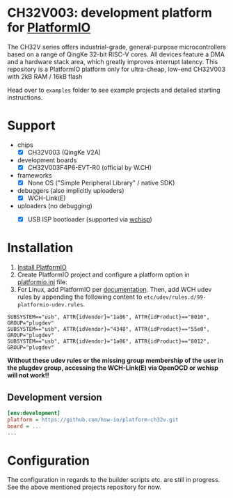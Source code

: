 # CH32V003: development platform for [PlatformIO](https://platformio.org)

The CH32V series offers industrial-grade, general-purpose microcontrollers based on a range of QingKe 32-bit RISC-V cores. All devices feature a DMA and a hardware stack area, which greatly improves interrupt latency. This repository is a PlatformIO platform only for ultra-cheap, low-end CH32V003 with 2kB RAM / 16kB flash

Head over to `examples` folder to see example projects and detailed starting instructions.


# Support
- chips
    - [x] CH32V003 (QingKe V2A)
- development boards
    - [x] CH32V003F4P6-EVT-R0 (official by W.CH)
- frameworks
    - [x] None OS ("Simple Peripheral Library" / native SDK)
- debuggers (also implicitly uploaders)
    - [x] WCH-Link(E)
- uploaders (no debugging)
  - [x] USB ISP bootloader (supported via [wchisp](https://github.com/ch32-rs/wchisp))


# Installation

1. [Install PlatformIO](https://platformio.org)
2. Create PlatformIO project and configure a platform option in [platformio.ini](https://docs.platformio.org/page/projectconf.html) file:
3. For Linux, add PlatformIO per [documentation](https://docs.platformio.org/en/latest/core/installation/udev-rules.html#platformio-udev-rules). Then, add WCH udev rules by appending the following content to `etc/udev/rules.d/99-platformio-udev.rules`.

```
SUBSYSTEM=="usb", ATTR{idVendor}="1a86", ATTR{idProduct}=="8010", GROUP="plugdev"
SUBSYSTEM=="usb", ATTR{idVendor}="4348", ATTR{idProduct}=="55e0", GROUP="plugdev"
SUBSYSTEM=="usb", ATTR{idVendor}="1a86", ATTR{idProduct}=="8012", GROUP="plugdev"
```

**Without these udev rules or the missing group membership of the user in the plugdev group, accessing the WCH-Link(E) via OpenOCD or wchisp will not work!!**

## Development version

```ini
[env:development]
platform = https://github.com/hsw-io/platform-ch32v.git
board = ...
...
```

# Configuration

The configuration in regards to the builder scripts etc. are still in progress. See the above mentioned projects repository for now.

